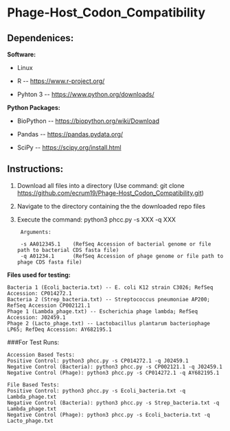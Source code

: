 # Phage-Host_Codon_Compatibility

## Dependenices:

**Software:**

* Linux

* R -- https://www.r-project.org/

* Pyhton 3 -- https://www.python.org/downloads/



**Python Packages:**

* BioPython -- https://biopython.org/wiki/Download

* Pandas -- https://pandas.pydata.org/

* SciPy -- https://scipy.org/install.html


## **Instructions:**

1. Download all files into a directory (Use command: git clone https://github.com/ecrum19/Phage-Host_Codon_Compatibility.git)

2. Navigate to the directory containing the the downloaded repo files

3. Execute the command: python3 phcc.py -s XXX -q XXX
        
        Arguments:
        
        -s AA012345.1    (RefSeq Accession of bacterial genome or file path to bacterial CDS fasta file)
        -q A01234.1      (RefSeq Accession of phage genome or file path to phage CDS fasta file)


**Files used for testing:**
    
    Bacteria 1 (Ecoli_bacteria.txt) -- E. coli K12 strain C3026; RefSeq Accession: CP014272.1
    Bacteria 2 (Strep_bacteria.txt) -- Streptococcus pneumoniae AP200; RefSeq Accession CP002121.1
    Phage 1 (Lambda_phage.txt) -- Escherichia phage lambda; RefSeq Accession: J02459.1
    Phage 2 (Lacto_phage.txt) -- Lactobacillus plantarum bacteriophage LP65; RefDeq Accession: AY682195.1

###For Test Runs:

    Accession Based Tests:
    Positive Control: python3 phcc.py -s CP014272.1 -q J02459.1
    Negative Control (Bacteria): python3 phcc.py -s CP002121.1 -q J02459.1
    Negative Control (Phage): python3 phcc.py -s CP014272.1 -q AY682195.1
    
    File Based Tests:
    Positive Control: python3 phcc.py -s Ecoli_bacteria.txt -q Lambda_phage.txt
    Negative Control (Bacteria): python3 phcc.py -s Strep_bacteria.txt -q Lambda_phage.txt
    Negative Control (Phage): python3 phcc.py -s Ecoli_bacteria.txt -q Lacto_phage.txt
